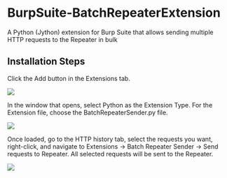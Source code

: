 # BurpSuite-BatchRepeaterExtension
A Python (Jython) extension for Burp Suite that allows sending multiple HTTP requests to the Repeater in bulk

## Installation Steps
Click the Add button in the Extensions tab.

![](https://github.com/okankurtuluss/BurpSuite-BatchRepeaterExtension/blob/okankurtuluss/main/screenshots/step1.png)

In the window that opens, select Python as the Extension Type. For the Extension file, choose the BatchRepeaterSender.py file.

![](https://github.com/okankurtuluss/BurpSuite-BatchRepeaterExtension/blob/okankurtuluss/main/screenshots/step2.png)

Once loaded, go to the HTTP history tab, select the requests you want, right-click, and navigate to Extensions -> Batch Repeater Sender -> Send requests to Repeater. All selected requests will be sent to the Repeater.

![](https://github.com/okankurtuluss/BurpSuite-BatchRepeaterExtension/blob/okankurtuluss/main/screenshots/step3.png)
